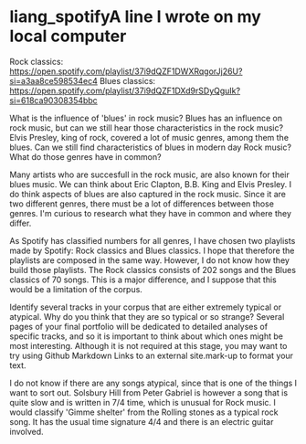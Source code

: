 # liang_spotifyA line I wrote on my local computer  

Rock classics: https://open.spotify.com/playlist/37i9dQZF1DWXRqgorJj26U?si=a3aa8ce598534ec4
Blues classics: https://open.spotify.com/playlist/37i9dQZF1DXd9rSDyQguIk?si=618ca90308354bbc

What is the influence of 'blues' in rock music? Blues has an influence on rock music, but can we still hear those characteristics in the rock music? Elvis Presley, king of rock, covered a lot of music genres, among them the blues. Can we still find characteristics of blues in modern day Rock music? What do those genres have in common?

Many artists who are succesfull in the rock music, are also known for their blues music. We can think about Eric Clapton, B.B. King and Elvis Presley. I do think aspects of blues are also captured in the rock music. Since it are two different genres, there must be a lot of differences between those genres. I'm curious to research what they have in common and where they differ.

As Spotify has classified numbers for all genres, I have chosen two playlists made by Spotify: Rock classics and Blues classics. I hope that therefore the playlists are composed in the same way. However, I do not know how they build those playlists. The Rock classics consists of 202 songs and the Blues classics of 70 songs. This is a major difference, and I suppose that this would be a limitation of the corpus.

Identify several tracks in your corpus that are either extremely typical or atypical. Why do you think that they are so typical or so strange? Several pages of your final portfolio will be dedicated to detailed analyses of specific tracks, and so it is important to think about which ones might be most interesting.
Although it is not required at this stage, you may want to try using Github Markdown Links to an external site.mark-up to format your text.

I do not know if there are any songs atypical, since that is one of the things I want to sort out. Solsbury Hill from Peter Gabriel is however a song that is quite slow and is written in 7/4 time, which is unusual for Rock music. I would classify 'Gimme shelter' from the Rolling stones as a typical rock song. It has the usual time signature 4/4 and there is an electric guitar involved.
